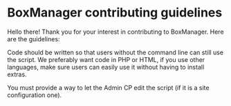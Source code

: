 # BoxManager contributing guidelines

Hello there! Thank you for your interest in contributing to BoxManager.
Here are the guidelines:

Code should be written so that users without the command line can still use the script.
We preferably want code in PHP or HTML, if you use other languages, make sure users can easily use it without having to install extras.

You must provide a way to let the Admin CP edit the script (if it is a site configuration one).
